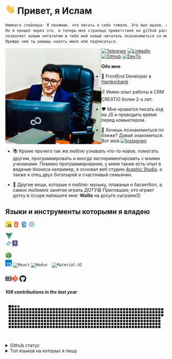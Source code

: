 # <a href="#"><img height="30px" alt="GIF of waving hand" src="assets/handwave.gif"></a> Привет, я Ислам 

```CSS
Немного спойлера: Я понимаю, что писать о себе тяжело. Это был вызов, с которым я тоже столкнулся (сейчас😄).
Но я прошел через это, и теперь моя страница приветствия на github рассказывает убедительную историю,
позволяет новым читателям и тебе мой новый читатель познакомиться со мной.
Прежде чем ты решишь нанять меня или подписаться.
```

<a href="https://dev.to/ibrakhimzhanov" target="_blank"><img align="left" height="300px" alt="GIF about me" src="assets/readme_me.gif"></a>

<a href="https://t.me/ibrakhimzhanovit" target="_blank"><img src="https://img.shields.io/badge/-Telegram-0088cc?style=flat-square&logo=telegram" alt="Telegram"></a>
<a href="https://www.linkedin.com/in/ibrakhimzhanov/" target="_blank"><img src="https://img.shields.io/badge/linkedin-0088cc?style=flat-square&logo=linkedin&logoColor=white" alt="LinkedIn"></a>
<a href="https://github.com/Ibrakhimzhanov" target="_blank"><img src="https://img.shields.io/badge/-GitHub-0088cc?style=flat-square&logo=github" alt="GitHub"></a>
<a href="https://dev.to/ibrakhimzhanov" target="_blank"><img src="https://img.shields.io/badge/-dev.to-0088cc?style=flat-square&logo=dev.to" alt="DevTo"></a>

**Обо мне**

  - 💼 FrontEnd Developer в [Hamkorbank](https://hamkorbank.uz)  
  - ✌️  Имею опыт работы в CRM CREATIO  более 2-х лет.
  - ❤️ Мне нравится писать код на JS и проводить время перед комьютером.
  - 💬 Хочешь познакомиться по ближе? Давай знакомиться. Вот мой:<a href="https://www.instagram.com/uzwebblog/" target="_blank"><img src="https://img.shields.io/badge/-Instagram-181717?style=flat-square&logo=instagram" alt="Instagram"></a>
  
  
- 📚 Кроме прочего так же люблю узнавать что-то новое, помогать другим, программировать и иногда экспериментировать c моими учениками. Помимо программирования, у меня также есть опыт в ведение бизнеса  например, я основал веб студию [Araphic Studio](https://www.instagram.com/araphic_studio/). а также я отец двух богатырей и счастливый семьянин. 

- 📌 Другие вещи, которые я люблю: музыку, плаванья и баскетбол, а самое любимое занятие играть ДОТУ😄 Приглашаю, кто играет дотку в iccupe напишите мне: **Wallis** на досуге сыграем😊

## Языки и инструменты которыми я владею

<code><img height="20" src="https://raw.githubusercontent.com/github/explore/80688e429a7d4ef2fca1e82350fe8e3517d3494d/topics/javascript/javascript.png"></code>
<code><a href="https://developer.mozilla.org/en-US/docs/Web/HTML"><img height="20" style="margin 10px" alt="HTML" src="assets/icons/html.svg" title="HTML"></a></code>
<code><a href="https://developer.mozilla.org/en-US/docs/Web/CSS"><img height="20" style="margin 10px" alt="CSS" src="assets/icons/css.svg" title="CSS"></a></code>
<code><a href="https://developer.mozilla.org/en-US/docs/Web/CSS"><img height="20" style="margin 10px" alt="CSS" src="assets/icons/icons8-react.svg" title="CSS"></a>
</code>

<code><a href="https://developer.mozilla.org/en-US/docs/Web/CSS"><img height="20" style="margin 10px" alt="CSS" src="assets/icons/vue.svg" title="CSS"></a>
</code><code><a href="https://tailwindcss.com/"><img height="20" alt="Tailwind CSS framework" style="margin 10px" src="assets/icons/tailwindcss.svg" title="Tailwind CSS"></a></code><code><a href="https://getbootstrap.com/"><img height="20" alt="The Bootstrap framework" style="margin 10px" src="assets/icons/bootstrap.svg" title="Bootstrap"></a></code>

<code><img height="20" src="https://raw.githubusercontent.com/github/explore/80688e429a7d4ef2fca1e82350fe8e3517d3494d/topics/nodejs/nodejs.png"></code>
<code>
  <img height="20" style="margin 10px" src="https://raw.githubusercontent.com/github/explore/80688e429a7d4ef2fca1e82350fe8e3517d3494d/topics/typescript/typescript.png"></code>
<code><img style="margin 10px" src="https://api.iconify.design/vscode-icons:file-type-reactjs.svg" alt="React" height="20"></code>
<code><img style="margin 10px" src="https://api.iconify.design/logos:redux.svg" alt="Redux" height="20" /></code>
<code><img style="margin: 10px" src="https://user-images.githubusercontent.com/53177375/100646696-a427e900-333e-11eb-87f5-503de8ab1ab6.png" alt="Material-UI" height="20" /></code>

<code><a href="https://daringfireball.net/projects/markdown/"><img height="20" style="margin 10px" alt="Markdown" src="assets/icons/markdown.svg" title="Markdown"></a></code><code><a href="https://git-scm.com/"><img height="20" alt="Git" style="margin 10px" src="assets/icons/git.svg" title="Git"></a></code>
<code><a href="https://github.com/"><img height="20" alt="GitHub" style="margin 10px" src="assets/icons/GitHub-Mark.svg" title="GitHub"></a></code>




##### 108 contributions in the last year
[![Header image for profile](assets/snake.svg)](https://github.com/Ibrakhimzhanov)

<details>
<summary>Github статус</summary>
<div markdown="1">
  
![Ibrakhimzhanov's GitHub](https://github-readme-stats.vercel.app/api?username=ibrakhimzhanov&count_private=true&show_icons=true&theme=tokyonight&hide=issues,contribs)
  
</div>
</details>

<details>
<summary>Топ языков на которых я пишу</summary>
<div markdown="2">
  
![Top langs](https://github-readme-stats.vercel.app/api/top-langs/?username=ibrakhimzhanov&layout=compact)
  
</div>
</details>




